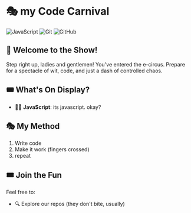 # 🎭 my Code Carnival

![JavaScript](https://img.shields.io/badge/JavaScript-F7DF1E?style=for-the-badge&logo=javascript&logoColor=black)
![Git](https://img.shields.io/badge/Git-F05032?style=for-the-badge&logo=git&logoColor=white)
![GitHub](https://img.shields.io/badge/GitHub-100000?style=for-the-badge&logo=github&logoColor=white)


## 🎪 Welcome to the Show!

Step right up, ladies and gentlemen! You've entered the e-circus. Prepare for a spectacle of wit, code, and just a dash of controlled chaos.

## 🎟️ What's On Display?

- 🧙‍♂️ **JavaScript**: its javascript. okay?


## 🎭 My Method

1. Write code 
2. Make it work (fingers crossed)
3. repeat

## 🎟️ Join the Fun

Feel free to:
- 🔍 Explore our repos (they don't bite, usually)

